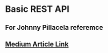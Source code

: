 # Basic REST API
## For Johnny Pillacela referemce
## [Medium Article Link](https://medium.com/codex/building-a-rest-api-with-node-js-mysql-and-express-d55c090d171e)